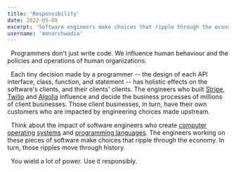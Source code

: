 ```yaml
---
title: 'Responsibility'
date: 2022-05-08
excerpt: 'Software engineers make choices that ripple through the economy.'
username: 'monarchwadia'
---
```


&nbsp;&nbsp;Programmers don't just write code. We influence human behaviour and the policies and operations of human organizations.

&nbsp;&nbsp;Each tiny decision made by a programmer -- the design of each API interface, class, function, and statement -- has holistic effects on the software's clients, and their clients' clients. The engineers who built [Stripe](https://stripe.com/en-ca/customers), [Twilio](https://customers.twilio.com/) and [Algolia](https://www.algolia.com/customers/) influence and decide the business processes of millions of client businesses. Those client businesses, in turn, have their own customers who are impacted by engineering choices made upstream.

&nbsp;&nbsp;Think about the impact of software engineers who create [computer](https://en.wikipedia.org/wiki/Microsoft_Windows) [operating](https://en.wikipedia.org/wiki/Ubuntu) [systems](https://en.wikipedia.org/wiki/MacOS) and [programming languages](https://news.ycombinator.com/item?id=30719472). The engineers working on these pieces of software make choices that ripple through the economy. In turn, those ripples move through history.

&nbsp;&nbsp;You wield a lot of power. Use it responsibly.
